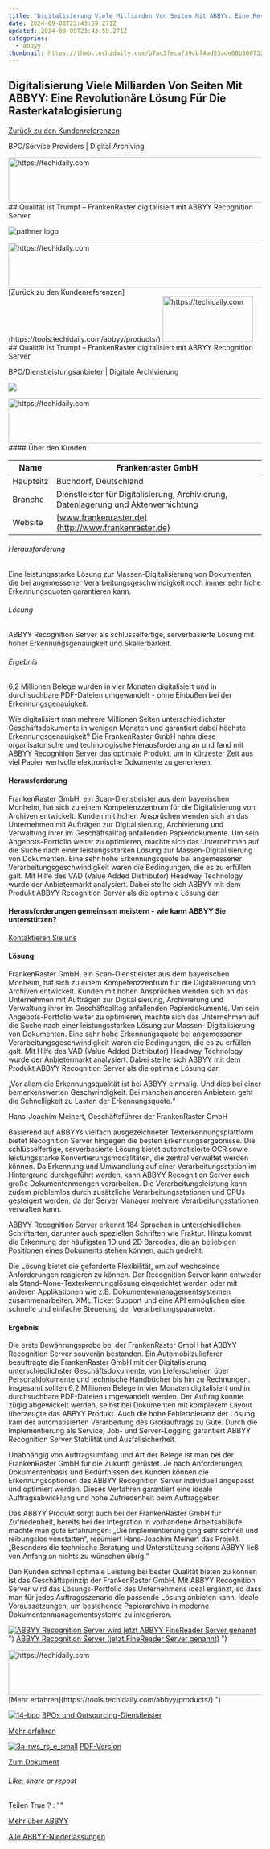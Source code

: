 ```yaml
---
title: "Digitalisierung Viele Milliarden Von Seiten Mit ABBYY: Eine Revolutionäre Lösung Für Die Rasterkatalogisierung"
date: 2024-09-08T23:43:59.271Z
updated: 2024-09-09T23:43:59.271Z
categories:
  - abbyy
thumbnail: https://thmb.techidaily.com/b7ac3fecaf39cbf4ad53ade68b5607328fb5fc5fabf85fb01691cb6e94c786a0.jpg
---
```


## Digitalisierung Viele Milliarden Von Seiten Mit ABBYY: Eine Revolutionäre Lösung Für Die Rasterkatalogisierung

[Zurück zu den Kundenreferenzen](https://tools.techidaily.com/abbyy/products/)

BPO/Service Providers | Digital Archiving

<!-- affiliate ads begin -->
<a href="https://ephamedtechinc.pxf.io/c/5597632/2137212/26400" target="_top" id="2137212">
  <img src="//a.impactradius-go.com/display-ad/26400-2137212" border="0" alt="https://techidaily.com" width="728" height="90"/>
</a>
<img height="0" width="0" src="https://ephamedtechinc.pxf.io/i/5597632/2137212/26400" style="position:absolute;visibility:hidden;" border="0" />
<!-- affiliate ads end -->
## Qualität ist Trumpf – FrankenRaster digitalisiert mit ABBYY Recognition Server

![pathner logo](https://content.abbyy.com/-/media/project/abbyy/abbyy/logos-white/de/70350.png?h=40&iar=0&w=120)

<!-- affiliate ads begin -->
<a href="https://ephamedtechinc.pxf.io/c/5597632/2120865/26400?prodsku=mercury" target="_top" id="2120865">
  <img src="//a.impactradius-go.com/display-ad/26400-2120865" border="0" alt="https://techidaily.com" width="728" height="90"/>
</a>
<img height="0" width="0" src="https://ephamedtechinc.pxf.io/i/5597632/2120865/26400?prodsku=mercury" style="position:absolute;visibility:hidden;" border="0" />
<!-- affiliate ads end -->
[Zurück zu den Kundenreferenzen](https://tools.techidaily.com/abbyy/products/)

<!-- affiliate ads begin -->
<a href="https://aligracehair.sjv.io/c/5597632/2135411/19272" target="_top" id="2135411">
  <img src="//a.impactradius-go.com/display-ad/19272-2135411" border="0" alt="https://techidaily.com" width="180" height="90"/>
</a>
<img height="0" width="0" src="https://aligracehair.sjv.io/i/5597632/2135411/19272" style="position:absolute;visibility:hidden;" border="0" />
<!-- affiliate ads end -->
## Qualität ist Trumpf – FrankenRaster digitalisiert mit ABBYY Recognition Server

BPO/Dienstleistung­sanbieter | Digitale Archivierung 

![](https://static1.abbyy.com/abbyycommedia/14330/3-rws_rs_e.jpg) 

<!-- affiliate ads begin -->
<a href="https://ephamedtechinc.pxf.io/c/5597632/2136623/26400" target="_top" id="2136623">
  <img src="//a.impactradius-go.com/display-ad/26400-2136623" border="0" alt="https://techidaily.com" width="728" height="90"/>
</a>
<img height="0" width="0" src="https://ephamedtechinc.pxf.io/i/5597632/2136623/26400" style="position:absolute;visibility:hidden;" border="0" />
<!-- affiliate ads end -->
#### Über den Kunden

| Name      | Frankenraster GmbH                                                                  |
| --------- | ----------------------------------------------------------------------------------- |
| Hauptsitz | Buchdorf, Deutschland                                                               |
| Branche   | Dienstleister für Digitalisierung, Archivierung, Datenlagerung und Aktenvernichtung |
| Website   | [www.frankenraster.de](http://www.frankenraster.de)                                 |

###### Herausforderung

Eine leistungsstarke Lösung zur Massen-Digitalisierung von Dokumenten, die bei angemessener Verarbeitungsgeschwindigkeit noch immer sehr hohe Erkennungsquoten garantieren kann.

###### Lösung

ABBYY Recognition Server als schlüsselfertige, serverbasierte Lösung mit hoher Erkennungsgenauigkeit und Skalierbarkeit.

###### Ergebnis

6,2 Millionen Belege wurden in vier Monaten digitalisiert und in durchsuchbare PDF-Dateien umgewandelt - ohne Einbußen bei der Erkennungsgenauigkeit.

Wie digitalisiert man mehrere Millionen Seiten unterschiedlichster Geschäftsdokumente in wenigen Monaten und garantiert dabei höchste Erkennungsgenauigkeit? Die FrankenRaster GmbH nahm diese organisatorische und technologische Herausforderung an und fand mit ABBYY Recognition Server das optimale Produkt, um in kürzester Zeit aus viel Papier wertvolle elektronische Dokumente zu generieren.

#### Herausforderung  

FrankenRaster GmbH, ein Scan-Dienstleister aus dem bayerischen Monheim, hat sich zu einem Kompetenzzentrum für die Digitalisierung von Archiven entwickelt. Kunden mit hohen Ansprüchen wenden sich an das Unternehmen mit Aufträgen zur Digitalisierung, Archivierung und Verwaltung ihrer im Geschäftsalltag anfallenden Papierdokumente. Um sein Angebots-Portfolio weiter zu optimieren, machte sich das Unternehmen auf die Suche nach einer leistungsstarken Lösung zur Massen-Digitalisierung von Dokumenten. Eine sehr hohe Erkennungsquote bei angemessener Verarbeitungsgeschwindigkeit waren die Bedingungen, die es zu erfüllen galt. Mit Hilfe des VAD (Value Added Distributor) Headway Technology wurde der Anbietermarkt analysiert. Dabei stellte sich ABBYY mit dem Produkt ABBYY Recognition Server als die optimale Lösung dar.

#### Herausforderungen gemeinsam meistern - wie kann ABBYY Sie unterstützen?

[Kontaktieren Sie uns](https://tools.techidaily.com/abbyy/products/) 

#### Lösung

FrankenRaster GmbH, ein Scan-Dienstleister aus dem bayerischen Monheim, hat sich zu einem Kompetenzzentrum für die Digitalisierung von Archiven entwickelt. Kunden mit hohen Ansprüchen wenden sich an das Unternehmen mit Aufträgen zur Digitalisierung, Archivierung und Verwaltung ihrer im Geschäftsalltag anfallenden Papierdokumente. Um sein Angebots-Portfolio weiter zu optimieren, machte sich das Unternehmen auf die Suche nach einer leistungsstarken Lösung zur Massen- Digitalisierung von Dokumenten. Eine sehr hohe Erkennungsquote bei angemessener Verarbeitungsgeschwindigkeit waren die Bedingungen, die es zu erfüllen galt. Mit Hilfe des VAD (Value Added Distributor) Headway Technology wurde der Anbietermarkt analysiert. Dabei stellte sich ABBYY mit dem Produkt ABBYY Recognition Server als die optimale Lösung dar.

 „Vor allem die Erkennungsqualität ist bei ABBYY einmalig. Und dies bei einer bemerkenswerten Geschwindigkeit. Bei manchen anderen Anbietern geht die Schnelligkeit zu Lasten der Erkennungsquote.“

 Hans-Joachim Meinert, Geschäftsführer der FrankenRaster GmbH

Basierend auf ABBYYs vielfach ausgezeichneter Texterkennungsplattform bietet Recognition Server hingegen die besten Erkennungsergebnisse. Die schlüsselfertige, serverbasierte Lösung bietet automatisierte OCR sowie leistungsstarke Konvertierungsmodalitäten, die zentral verwaltet werden können. Da Erkennung und Umwandlung auf einer Verarbeitungsstation im Hintergrund durchgeführt werden, kann ABBYY Recognition Server auch große Dokumentenmengen verarbeiten. Die Verarbeitungsleistung kann zudem problemlos durch zusätzliche Verarbeitungsstationen und CPUs gesteigert werden, da der Server Manager mehrere Verarbeitungsstationen verwalten kann.

ABBYY Recognition Server erkennt 184 Sprachen in unterschiedlichen Schriftarten, darunter auch speziellen Schriften wie Fraktur. Hinzu kommt die Erkennung der häufigsten 1D und 2D Barcodes, die an beliebigen Positionen eines Dokuments stehen können, auch gedreht.

Die Lösung bietet die geforderte Flexibilität, um auf wechselnde Anforderungen reagieren zu können. Der Recognition Server kann entweder als Stand-Alone-Texterkennungslösung eingerichtet werden oder mit anderen Applikationen wie z.B. Dokumentenmanagementsystemen zusammenarbeiten. XML Ticket Support und eine API ermöglichen eine schnelle und einfache Steuerung der Verarbeitungsparameter.

#### Ergebnis

Die erste Bewährungsprobe bei der FrankenRaster GmbH hat ABBYY Recognition Server souverän bestanden. Ein Automobilzulieferer beauftragte die FrankenRaster GmbH mit der Digitalisierung unterschiedlichster Geschäftsdokumente, von Lieferscheinen über Personaldokumente und technische Handbücher bis hin zu Rechnungen. Insgesamt sollten 6,2 Millionen Belege in vier Monaten digitalisiert und in durchsuchbare PDF-Dateien umgewandelt werden. Der Auftrag konnte zügig abgewickelt werden, selbst bei Dokumenten mit komplexem Layout überzeugte das ABBYY Produkt. Auch die hohe Fehlertoleranz der Lösung kam der automatisierten Verarbeitung des Großauftrags zu Gute. Durch die Implementierung als Service, Job- und Server-Logging garantiert ABBYY Recognition Server Stabilität und Ausfallsicherheit.

Unabhängig von Auftragsumfang und Art der Belege ist man bei der FrankenRaster GmbH für die Zukunft gerüstet. Je nach Anforderungen, Dokumentenbasis und Bedürfnissen des Kunden können die Erkennungsoptionen des ABBYY Recognition Server individuell angepasst und optimiert werden. Dieses Verfahren garantiert eine ideale Auftragsabwicklung und hohe Zufriedenheit beim Auftraggeber.

Das ABBYY Produkt sorgt auch bei der FrankenRaster GmbH für Zufriedenheit, bereits bei der Integration in vorhandene Arbeitsabläufe machte man gute Erfahrungen: „Die Implementierung ging sehr schnell und reibungslos vonstatten“, resümiert Hans-Joachim Meinert das Projekt. „Besonders die technische Beratung und Unterstützung seitens ABBYY ließ von Anfang an nichts zu wünschen übrig.“

Den Kunden schnell optimale Leistung bei bester Qualität bieten zu können ist das Geschäftsprinzip der FrankenRaster GmbH. Mit ABBYY Recognition Server wird das Lösungs-Portfolio des Unternehmens ideal ergänzt, so dass man für jedes Auftragsszenario die passende Lösung anbieten kann. Ideale Voraussetzungen, um bestehende Papierarchive in moderne Dokumentenmanagementsysteme zu integrieren.

[![ABBYY Recognition Server wird jetzt ABBYY FineReader Server genannt](https://static4.abbyy.com/abbyycommedia/20638/11-frs-casepreview.jpg)](https://tools.techidaily.com/abbyy/products/) ") [ABBYY Recognition Server (jetzt FineReader Server genannt)](https://tools.techidaily.com/abbyy/products/) ") 

<!-- affiliate ads begin -->
<a href="https://appsumo.8odi.net/c/5597632/2132161/7443" target="_top" id="2132161">
  <img src="//a.impactradius-go.com/display-ad/7443-2132161" border="0" alt="https://techidaily.com" width="728" height="90"/>
</a>
<img height="0" width="0" src="https://appsumo.8odi.net/i/5597632/2132161/7443" style="position:absolute;visibility:hidden;" border="0" />
<!-- affiliate ads end -->
[Mehr erfahren](https://tools.techidaily.com/abbyy/products/) ") 

[![14-bpo](https://static2.abbyy.com/abbyycommedia/14364/14-bpo.jpg)](https://tools.techidaily.com/abbyy/products/) [BPOs und Outsourcing-Dienstleister](https://tools.techidaily.com/abbyy/products/) 

[Mehr erfahren](https://tools.techidaily.com/abbyy/products/) 

[![3a-rws_rs_e_small](https://static5.abbyy.com/abbyycommedia/14329/3a-rws_rs_e_small.jpg)](https://static1.abbyy.com/abbyycommedia/6140/cs%5Ffrankenraster%5Frs%5Fd.pdf "PDF-Version") [PDF-Version](https://static1.abbyy.com/abbyycommedia/6140/cs%5Ffrankenraster%5Frs%5Fd.pdf "PDF-Version") 

[Zum Dokument](https://static1.abbyy.com/abbyycommedia/6140/cs%5Ffrankenraster%5Frs%5Fd.pdf "PDF-Version") 

###### Like, share or repost

Teilen  True ?  : "" 

[Mehr über ABBYY](https://tools.techidaily.com/abbyy/products/) 

[Alle ABBYY-Niederlassungen](https://tools.techidaily.com/abbyy/products/) 

<!-- affiliate ads begin -->
<span id="1516072">
					<video width="864" height="1536" style="cursor:pointer"
           poster="//a.impactradius-go.com/display-clicktoplayimage/1516072.png"
           onclick="if(!this.playClicked){this.play();this.setAttribute('controls',true);this.playClicked=true;}">
	   <source src="//a.impactradius-go.com/display-ad/16446-1516072">
	   <img src="//a.impactradius-go.com/display-clicktoplayimage/1516072.png" style="border: none; height: 100%; width: 100%; object-fit: contain">
	</video>
	<div style="width:540px;text-align:center"><a href="javascript:window.open(decodeURIComponent('https%3A%2F%2Flaganoo.pxf.io%2Fc%2F5597632%2F1516072%2F16446'), '_blank');void(0);">Click here</a></div>
</span>
<img height="0" width="0" src="https://imp.pxf.io/i/5597632/1516072/16446" style="position:absolute;visibility:hidden;" border="0" />
<!-- affiliate ads end -->
### Sind Sie bereit, mit einem Experten zu sprechen?

Wir würden Sie gerne auf Ihrem Weg zur Automatisierung unterstützen.

[Kontaktieren Sie uns](https://tools.techidaily.com/abbyy/products/)

<ins class="adsbygoogle"
     style="display:block"
     data-ad-format="autorelaxed"
     data-ad-client="ca-pub-7571918770474297"
     data-ad-slot="1223367746"></ins>



<ins class="adsbygoogle"
     style="display:block"
     data-ad-client="ca-pub-7571918770474297"
     data-ad-slot="8358498916"
     data-ad-format="auto"
     data-full-width-responsive="true"></ins>

<span class="atpl-alsoreadstyle">Also read:</span>
<div><ul>
<li><a href="https://screen-recording.techidaily.com/new-2024-approved-navigating-the-best-of-moba-on-android-10-lists/"><u>[New] 2024 Approved  Navigating the Best of MOBA on Android - #10 Lists</u></a></li>
<li><a href="https://digital-screen-recording.techidaily.com/new-2024-approved-tips-and-tricks-for-easy-and-effective-xbox-gameplay-capture/"><u>[New] 2024 Approved  Tips & Tricks for Easy and Effective Xbox Gameplay Capture</u></a></li>
<li><a href="https://facebook-video-footage.techidaily.com/new-charting-your-youtube-trajectory-essential-tools-from-social-blade-for-2024/"><u>[New] Charting Your YouTube Trajectory  Essential Tools From Social Blade for 2024</u></a></li>
<li><a href="https://extra-tips.techidaily.com/new-collecting-classics-copyrights-released/"><u>[New] Collecting Classics  Copyrights Released</u></a></li>
<li><a href="https://facebook-video-content.techidaily.com/new-how-to-delete-facebook-story-in-2024/"><u>[New] How to Delete Facebook Story, In 2024</u></a></li>
<li><a href="https://facebook-video-content.techidaily.com/new-in-2024-the-ultimate-2023-guide-to-watching-fb-live/"><u>[New] In 2024, The Ultimate 2023 Guide to Watching FB Live</u></a></li>
<li><a href="https://youtube-docs.techidaily.com/n-2024-thriving-in-the-economy-of-youtube-shorts-the-ultimate-guide/"><u>[New] In 2024, Thriving in the Economy of YouTube Shorts – The Ultimate Guide</u></a></li>
<li><a href="https://on-screen-recording.techidaily.com/updated-2024-approved-essential-techniques-recording-live-tv-online/"><u>[Updated] 2024 Approved  Essential Techniques  Recording Live TV Online</u></a></li>
<li><a href="https://article-files.techidaily.com/updated-integrating-subtitles-into-your-online-social-videography-efforts-for-2024/"><u>[Updated] Integrating Subtitles Into Your Online Social Videography Efforts for 2024</u></a></li>
<li><a href="https://extra-tips.techidaily.com/2024-approved-accelerating-periscope-video-transmission/"><u>2024 Approved  Accelerating Periscope Video Transmission</u></a></li>
<li><a href="https://fox-direct.techidaily.com/2024-approved-dissecting-the-ultra-clear-aesthetic-of-lgs-4k-screen/"><u>2024 Approved  Dissecting the Ultra-Clear Aesthetic of LG's 4K Screen</u></a></li>
<li><a href="https://remote-screen-capture.techidaily.com/2024-approved-ultimate-guide-to-mobizens-screen-capture-tool/"><u>2024 Approved  Ultimate Guide to Mobizen's Screen Capture Tool</u></a></li>
<li><a href="https://extra-hints.techidaily.com/5-step-plan-for-clearing-overexposed-iphone-hd-videos-using-premiere-pro-for-2024/"><u>5 Step Plan for Clearing Overexposed iPhone HD Videos Using Premiere Pro for 2024</u></a></li>
<li><a href="https://discover-advanced.techidaily.com/abbey2024peak-matrix-idp/"><u>ABBEYとエベレスト・グループが発表する2024年PEAK Matrixリーダーシップランキング - IDP抜題</u></a></li>
<li><a href="https://discover-advanced.techidaily.com/abbyy-boosts-leadership-with-neil-murphys-promotion-to-chief-sales-officer/"><u>ABBYY Boosts Leadership with Neil Murphy's Promotion to Chief Sales Officer</u></a></li>
<li><a href="https://discover-advanced.techidaily.com/abbyy-erleichtert-die-verwendung-von-eucon-in-ihrer-dokumentenbearbeitung/"><u>ABBYY Erleichtert Die Verwendung Von Eucon In Ihrer Dokumentenbearbeitung</u></a></li>
<li><a href="https://discover-advanced.techidaily.com/abbyy-launches-advanced-ai-driven-automation-hub-in-lithuania-a-leap-towards-smart-process-transformation/"><u>Abbyy Launches Advanced AI-Driven Automation Hub in Lithuania: A Leap Towards Smart Process Transformation</u></a></li>
<li><a href="https://discover-advanced.techidaily.com/abbyy-recognized-as-process-mining-pioneer-in-latest-isg-provider-lens-analysis/"><u>ABBYY Recognized as Process Mining Pioneer in Latest ISG Provider Lens™ Analysis</u></a></li>
<li><a href="https://fox-info.techidaily.com/age-old-artwork-free-from-modern-constraints-for-2024/"><u>Age-Old Artwork  Free From Modern Constraints for 2024</u></a></li>
<li><a href="https://discover-advanced.techidaily.com/ai-powered-automated-finance-paperwork-revolutionizing-the-banking-industry/"><u>AI-Powered Automated Finance Paperwork: Revolutionizing the Banking Industry</u></a></li>
<li><a href="https://discover-advanced.techidaily.com/automated-ad-targeting-with-cookiebot-the-ultimate-guide/"><u>Automated Ad Targeting with Cookiebot: The Ultimate Guide</u></a></li>
<li><a href="https://discover-advanced.techidaily.com/boost-conversions-using-cookiebot-technology-for-personalized-web-marketing-solutions/"><u>Boost Conversions Using Cookiebot Technology for Personalized Web Marketing Solutions</u></a></li>
<li><a href="https://discover-advanced.techidaily.com/boost-your-site-with-cookiebot-the-ultimate-marketing-automation-tool/"><u>Boost Your Site with Cookiebot: The Ultimate Marketing Automation Tool</u></a></li>
<li><a href="https://discover-advanced.techidaily.com/boost-your-sites-performance-advanced-insights-from-the-latest-cookiebot-solutions/"><u>Boost Your Site's Performance: Advanced Insights From the Latest Cookiebot Solutions</u></a></li>
<li><a href="https://discover-advanced.techidaily.com/boosting-efficiency-in-kreditorenbuchhaltung-via-shared-services-and-automation-by-madsack-sap-dank-abbyy-and-beck-it/"><u>Boosting Efficiency in Kreditorenbuchhaltung via Shared Services & Automation by MADSACK, SAP Dank ABBYY, and Beck IT</u></a></li>
<li><a href="https://vimeo-videos.techidaily.com/convert-vimeo-hd-mp4-format-guide-for-2024/"><u>Convert Vimeo HD  MP4 Format Guide for 2024</u></a></li>
<li><a href="https://discover-advanced.techidaily.com/cookiebot-driven-insights-optimize-your-website-with-smart-analytics/"><u>Cookiebot-Driven Insights: Optimize Your Website with Smart Analytics</u></a></li>
<li><a href="https://discover-advanced.techidaily.com/cookiebot-driven-solutions/"><u>Cookiebot-Driven Solutions</u></a></li>
<li><a href="https://discover-advanced.techidaily.com/cookiebot-enabled-solutions-advanced-analytics-and-personalization-tools/"><u>Cookiebot-Enabled Solutions: Advanced Analytics & Personalization Tools</u></a></li>
<li><a href="https://discover-advanced.techidaily.com/cookiebot-enhanced-site-performance-boosting-engagement-with-smart-tracking/"><u>Cookiebot-Enhanced Site Performance: Boosting Engagement with Smart Tracking</u></a></li>
<li><a href="https://discover-advanced.techidaily.com/cookiebot-the-secret-ingredient-for-dynamic-website-optimization/"><u>Cookiebot: The Secret Ingredient for Dynamic Website Optimization</u></a></li>
<li><a href="https://games-able.techidaily.com/cost-saving-strategies-for-gamers/"><u>Cost-Saving Strategies for Gamers</u></a></li>
<li><a href="https://driver-download.techidaily.com/downloading-updated-drivers-for-your-hp-photosmart-plus-estation-inkjet-printer/"><u>Downloading Updated Drivers for Your HP Photosmart Plus eStation Inkjet Printer</u></a></li>
<li><a href="https://discover-advanced.techidaily.com/driven-by-the-leading-conversion-optimized-analytics-platform/"><u>Driven by the Leading Conversion-Optimized Analytics Platform</u></a></li>
<li><a href="https://discover-advanced.techidaily.com/enhance-data-driven-insights-by-teaming-up-altogether-with-alteryx-and-abbyy-for-advanced-analytics/"><u>Enhance Data-Driven Insights by Teaming up Altogether with Alteryx & ABBYY for Advanced Analytics</u></a></li>
<li><a href="https://discover-advanced.techidaily.com/enhance-your-site-visits-using-the-power-of-cookiebot-platforms/"><u>Enhance Your Site Visits Using the Power of Cookiebot Platforms</u></a></li>
<li><a href="https://discover-advanced.techidaily.com/enhanced-marketing-campaigns-with-cookiebot-technology/"><u>Enhanced Marketing Campaigns with Cookiebot Technology</u></a></li>
<li><a href="https://discover-advanced.techidaily.com/enhanced-marketing-precision-with-the-power-of-cookiebot-technology/"><u>Enhanced Marketing Precision with the Power of Cookiebot Technology</u></a></li>
<li><a href="https://discover-advanced.techidaily.com/enhanced-personalization-with-our-cookiebot-driven-technology/"><u>Enhanced Personalization with Our Cookiebot-Driven Technology</u></a></li>
<li><a href="https://discover-advanced.techidaily.com/enhanced-traffic-optimization-with-cookiebot-technology/"><u>Enhanced Traffic Optimization with Cookiebot Technology</u></a></li>
<li><a href="https://sim-unlock.techidaily.com/how-to-check-if-your-samsung-galaxy-xcover-6-pro-tactical-edition-is-unlocked-by-drfone-android/"><u>How To Check if Your Samsung Galaxy XCover 6 Pro Tactical Edition Is Unlocked</u></a></li>
<li><a href="https://android-location-track.techidaily.com/how-to-track-a-lost-infinix-hot-40-for-free-drfone-by-drfone-virtual-android/"><u>How to Track a Lost Infinix Hot 40 for Free? | Dr.fone</u></a></li>
<li><a href="https://screen-mirror.techidaily.com/in-2024-8-best-apps-for-screen-mirroring-google-pixel-8-pc-drfone-by-drfone-android/"><u>In 2024, 8 Best Apps for Screen Mirroring Google Pixel 8 PC | Dr.fone</u></a></li>
<li><a href="https://video-capture.techidaily.com/pinnacle-playtime-the-greatest-action-adventure-game-lineup-ever-for-2024/"><u>Pinnacle Playtime  The Greatest Action-Adventure Game Lineup Ever for 2024</u></a></li>
<li><a href="https://remote-screen-capture.techidaily.com/premier-8-screen-recorders-guidebook/"><u>Premier 8 Screen Recorders Guidebook</u></a></li>
<li><a href="https://win-dash.techidaily.com/seamless-compatibility-with-newly-released-drivers-for-dell-xps-13-machines/"><u>Seamless Compatibility with Newly Released Drivers for Dell XPS 13 Machines</u></a></li>
<li><a href="https://discover-advanced.techidaily.com/streamline-freight-operations-using-cutting-edge-autotech-innovations/"><u>Streamline Freight Operations Using Cutting-Edge AutoTech Innovations</u></a></li>
<li><a href="https://discover-advanced.techidaily.com/top-picks-abbyy-at-the-forefront-of-idc-industry-analysis-reports/"><u>Top Picks: Abbyy at the Forefront of IDC Industry Analysis Reports</u></a></li>
<li><a href="https://discover-advanced.techidaily.com/us-regulations-offer-positive-outlook-insights-from-abbyy/"><u>U.S. Regulations Offer Positive Outlook: Insights From ABBYY</u></a></li>
<li><a href="https://tech-revival.techidaily.com/understanding-gpt-bot-causes-behind-website-restrictions/"><u>Understanding GPT Bot: Causes Behind Website Restrictions</u></a></li>
<li><a href="https://discover-advanced.techidaily.com/unveiling-the-appeal-why-programmers-choose-abbyy-solutions-dive-into-the-expert-opinions/"><u>Unveiling the Appeal: Why Programmers Choose ABBYY Solutions - Dive Into The Expert Opinions</u></a></li>
<li><a href="https://buynow-help.techidaily.com/unveiling-the-features-that-make-microsofts-ergonomic-keyboard-a-top-notch-choice-for-professionals/"><u>Unveiling the Features that Make Microsoft's Ergonomic Keyboard a Top-Notch Choice for Professionals</u></a></li>
<li><a href="https://youtube-web.techidaily.com/to-expect-from-an-investment-in-youtube-premium/"><u>What to Expect From an Investment in YouTube Premium</u></a></li>
</ul></div>
